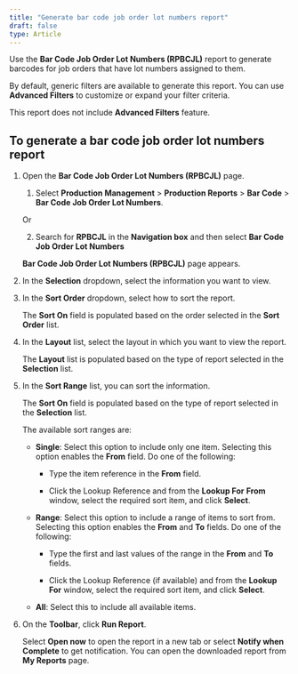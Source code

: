 ```yaml
---
title: "Generate bar code job order lot numbers report"
draft: false
type: Article
---
```


Use the **Bar Code Job Order Lot Numbers (RPBCJL)** report to generate barcodes for job orders that have lot numbers assigned to them.

By default, generic filters are available to generate this report. You can use **Advanced Filters** to customize or expand your filter criteria.

This report does not include **Advanced Filters** feature.

## To generate a bar code job order lot numbers report

1. Open the **Bar Code Job Order Lot Numbers (RPBCJL)** page.

    1. Select **Production Management** > **Production Reports** > **Bar Code** > **Bar Code Job Order Lot Numbers**.

    Or

    2. Search for **RPBCJL** in the **Navigation box** and then select **Bar Code Job Order Lot Numbers**

    **Bar Code Job Order Lot Numbers (RPBCJL)** page appears.

2. In the **Selection** dropdown, select the information you want to view.

3. In the **Sort Order** dropdown, select how to sort the report.

    The **Sort On** field is populated based on the order selected in the **Sort Order** list.

4. In the **Layout** list, select the layout in which you want to view the report.

    The **Layout** list is populated based on the type of report selected in the **Selection** list.

5. In the **Sort Range** list, you can sort the information.

    The **Sort On** field is populated based on the type of report selected in the **Selection** list.

    The available sort ranges are:

    - **Single**: Select this option to include only one item. Selecting this option enables the **From** field. Do one of the following:

        - Type the item reference in the **From** field.

        - Click the Lookup Reference and from the **Lookup For** **From** window, select the required sort item, and click **Select**.

    - **Range**: Select this option to include a range of items to sort from. Selecting this option enables the **From** and **To** fields. Do one of the following:

        - Type the first and last values of the range in the **From** and **To** fields.

        - Click the Lookup Reference (if available) and from the **Lookup For** window, select the required sort item, and click **Select**.

    - **All**: Select this to include all available items.

6. On the **Toolbar**, click **Run Report**.

    Select **Open now** to open the report in a new tab or select **Notify when Complete** to get notification. You can open the downloaded report from **My Reports** page.

​